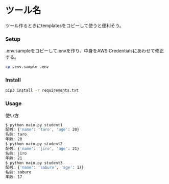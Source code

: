 # ツール名

ツール作るときにtemplatesをコピーして使うと便利そう。

### Setup

.env.sampleをコピーして.envを作り、中身をAWS Credentialsにあわせて修正する。

```sh
cp .env.sample .env
```

### Install

```sh
pip3 install -r requirements.txt
```

### Usage

使い方

```sh
$ python main.py student1
配列: {'name': 'taro', 'age': 20}
名前: taro
年齢: 20
$ python main.py student2
配列: {'name': 'jiro', 'age': 21}
名前: jiro
年齢: 21
$ python main.py student3
配列: {'name': 'saburo', 'age': 17}
名前: saburo
年齢: 17
```
